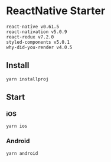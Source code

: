 # ReactNative Starter

`react-native v0.61.5`\
`react-nativation v5.0.9`\
`react-redux v7.2.0`\
`styled-components v5.0.1`\
`why-did-you-render v4.0.5`

## Install

`yarn installproj`

## Start

### iOS

`yarn ios`

### Android

`yarn android`
